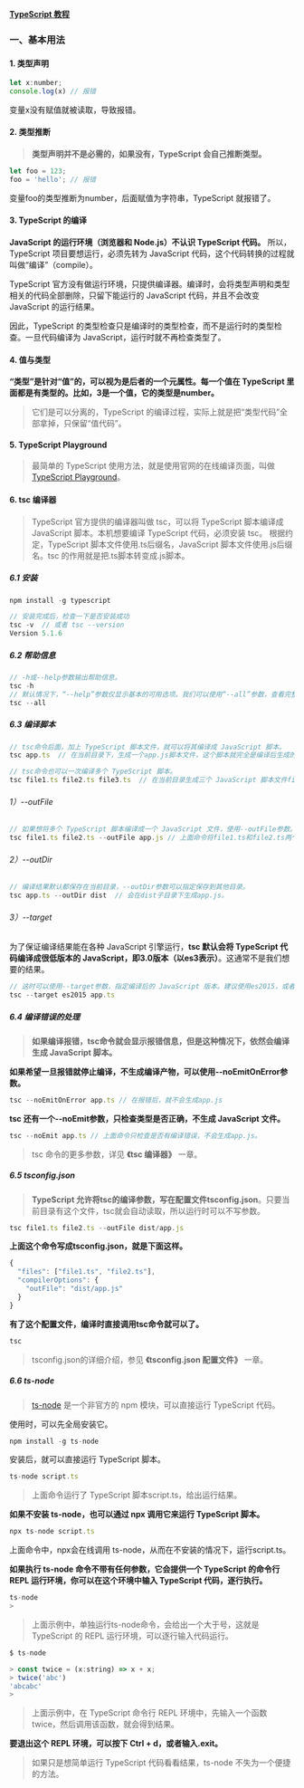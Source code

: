 **[TypeScript 教程](https://wangdoc.com/typescript/)**
### 一、基本用法
#### 1. 类型声明
```javascript
let x:number;
console.log(x) // 报错
```
变量x没有赋值就被读取，导致报错。
#### 2. 类型推断

> **类型声明并不是必需的，如果没有，TypeScript 会自己推断类型。**
```javascript
let foo = 123;
foo = 'hello'; // 报错
```
变量foo的类型推断为number，后面赋值为字符串，TypeScript 就报错了。
#### 3. TypeScript 的编译
**JavaScript 的运行环境（浏览器和 Node.js）不认识 TypeScript 代码。** 所以，TypeScript 项目要想运行，必须先转为 JavaScript 代码，这个代码转换的过程就叫做“编译”（compile）。

TypeScript 官方没有做运行环境，只提供编译器。编译时，会将类型声明和类型相关的代码全部删除，只留下能运行的 JavaScript 代码，并且不会改变 JavaScript 的运行结果。

因此，TypeScript 的类型检查只是编译时的类型检查，而不是运行时的类型检查。一旦代码编译为 JavaScript，运行时就不再检查类型了。
#### 4. 值与类型
**“类型”是针对“值”的，可以视为是后者的一个元属性。每一个值在 TypeScript 里面都是有类型的。比如，3是一个值，它的类型是number。**

> 它们是可以分离的，TypeScript 的编译过程，实际上就是把“类型代码”全部拿掉，只保留“值代码”。
#### 5. TypeScript Playground
> 最简单的 TypeScript 使用方法，就是使用官网的在线编译页面，叫做 [TypeScript Playground](https://www.typescriptlang.org/play)。

#### 6. tsc 编译器

> TypeScript 官方提供的编译器叫做 tsc，可以将 TypeScript 脚本编译成 JavaScript 脚本。本机想要编译 TypeScript 代码，必须安装 tsc。
> 根据约定，TypeScript 脚本文件使用.ts后缀名，JavaScript 脚本文件使用.js后缀名。tsc 的作用就是把.ts脚本转变成.js脚本。
##### 6.1 安装
```javascript
npm install -g typescript

// 安装完成后，检查一下是否安装成功
tsc -v  // 或者 tsc --version
Version 5.1.6
```
##### 6.2 帮助信息
```javascript
// -h或--help参数输出帮助信息。
tsc -h
// 默认情况下，“--help”参数仅显示基本的可用选项。我们可以使用“--all”参数，查看完整的帮助信息。
tsc --all
```
##### 6.3 编译脚本
```javascript
// tsc命令后面，加上 TypeScript 脚本文件，就可以将其编译成 JavaScript 脚本。
tsc app.ts  // 在当前目录下，生成一个app.js脚本文件，这个脚本就完全是编译后生成的 JavaScript 代码。

// tsc命令也可以一次编译多个 TypeScript 脚本。
tsc file1.ts file2.ts file3.ts  // 在当前目录生成三个 JavaScript 脚本文件file1.js、file2.js、file3.js。

```
###### 1）--outFile
```javascript
// 如果想将多个 TypeScript 脚本编译成一个 JavaScript 文件，使用--outFile参数。
tsc file1.ts file2.ts --outFile app.js // 上面命令将file1.ts和file2.ts两个脚本编译成一个 JavaScript 文件app.js。
```
###### 2）--outDir
```javascript
// 编译结果默认都保存在当前目录，--outDir参数可以指定保存到其他目录。
tsc app.ts --outDir dist  // 会在dist子目录下生成app.js。
```
###### 3）--target
为了保证编译结果能在各种 JavaScript 引擎运行，**tsc 默认会将 TypeScript 代码编译成很低版本的 JavaScript，即3.0版本（以es3表示）**。这通常不是我们想要的结果。
```javascript
// 这时可以使用--target参数，指定编译后的 JavaScript 版本。建议使用es2015，或者更新版本。
tsc --target es2015 app.ts
```
##### 6.4 编译错误的处理
> **如果编译报错，tsc命令就会显示报错信息，但是这种情况下，依然会编译生成 JavaScript 脚本。**

**如果希望一旦报错就停止编译，不生成编译产物，可以使用--noEmitOnError参数。**
```javascript
tsc --noEmitOnError app.ts // 在报错后，就不会生成app.js
```
**tsc 还有一个--noEmit参数，只检查类型是否正确，不生成 JavaScript 文件。**
```javascript
tsc --noEmit app.ts // 上面命令只检查是否有编译错误，不会生成app.js。
```

> tsc 命令的更多参数，详见 **《tsc 编译器》** 一章。
##### 6.5 tsconfig.json
> **TypeScript 允许将tsc的编译参数，写在配置文件tsconfig.json**。只要当前目录有这个文件，tsc就会自动读取，所以运行时可以不写参数。
```javascript
tsc file1.ts file2.ts --outFile dist/app.js
```
**上面这个命令写成tsconfig.json，就是下面这样。**
```javascript
{
  "files": ["file1.ts", "file2.ts"],
  "compilerOptions": {
    "outFile": "dist/app.js"
  }
}
```
**有了这个配置文件，编译时直接调用tsc命令就可以了。**
```javascript
tsc
```
> tsconfig.json的详细介绍，参见 **《tsconfig.json 配置文件》** 一章。

##### 6.6 ts-node
>  [ts-node](https://github.com/TypeStrong/ts-node) 是一个非官方的 npm 模块，可以直接运行 TypeScript 代码。

使用时，可以先全局安装它。
```javascript
npm install -g ts-node
```
安装后，就可以直接运行 TypeScript 脚本。
```javascript
ts-node script.ts
```
> 上面命令运行了 TypeScript 脚本script.ts，给出运行结果。

**如果不安装 ts-node，也可以通过 npx 调用它来运行 TypeScript 脚本。**
```javascript
npx ts-node script.ts
```
上面命令中，npx会在线调用 ts-node，从而在不安装的情况下，运行script.ts。

**如果执行 ts-node 命令不带有任何参数，它会提供一个 TypeScript 的命令行 REPL 运行环境，你可以在这个环境中输入 TypeScript 代码，逐行执行。**
```javascript
ts-node
>
```
> 上面示例中，单独运行ts-node命令，会给出一个大于号，这就是 TypeScript 的 REPL 运行环境，可以逐行输入代码运行。

```javascript
$ ts-node

> const twice = (x:string) => x + x;
> twice('abc')
'abcabc'
> 
```
> 上面示例中，在 TypeScript 命令行 REPL 环境中，先输入一个函数twice，然后调用该函数，就会得到结果。

**要退出这个 REPL 环境，可以按下 Ctrl + d，或者输入.exit。**

> 如果只是想简单运行 TypeScript 代码看看结果，ts-node 不失为一个便捷的方法。